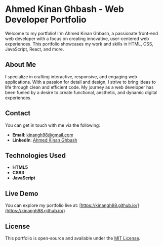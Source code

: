 # Ahmed Kinan Ghbash - Web Developer Portfolio

Welcome to my portfolio! I'm Ahmed Kinan Ghbash, a passionate front-end web developer with a focus on creating
innovative, user-centered web experiences. This portfolio showcases my work and skills in HTML, CSS, JavaScript, React,
and more.

## About Me

I specialize in crafting interactive, responsive, and engaging web applications. With a passion for detail and design, I
strive to bring ideas to life through clean and efficient code. My journey as a web developer has been fueled by a
desire to create functional, aesthetic, and dynamic digital experiences.

## Contact

You can get in touch with me via the following:

- **Email**: [kinangh98@gmail.com](mailto:kinangh98@gmail.com)
- **LinkedIn**: [Ahmed Kinan Ghbash](https://www.linkedin.com/in/kinangh98)

## Technologies Used

- **HTML5**
- **CSS3**
- **JavaScript**

## Live Demo

You can explore my portfolio live at: [https://kinangh98.github.io/](https://kinangh98.github.io/)

## License

This portfolio is open-source and available under the [MIT License](LICENSE).
